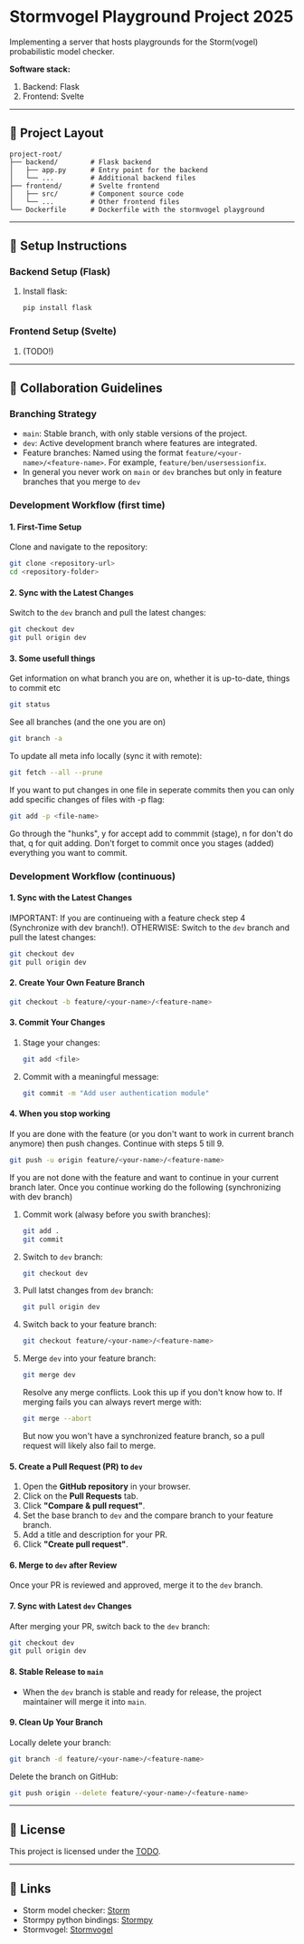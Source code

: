 # Stormvogel Playground Project 2025

Implementing a server that hosts playgrounds for the Storm(vogel) probabilistic model checker.

**Software stack:**  
1. Backend: Flask  
2. Frontend: Svelte

---

## 📁 Project Layout
```
project-root/
├── backend/        # Flask backend
│   ├── app.py      # Entry point for the backend
│   └── ...         # Additional backend files
├── frontend/       # Svelte frontend
│   ├── src/        # Component source code
│   └── ...         # Other frontend files
└── Dockerfile      # Dockerfile with the stormvogel playground
```

---

## 🚀 Setup Instructions

### **Backend Setup (Flask)**
1. Install flask:
   ```bash
   pip install flask
   ```

### **Frontend Setup (Svelte)**
1. (TODO!) 

---

## 🤝 Collaboration Guidelines

### **Branching Strategy**
- `main`: Stable branch, with only stable versions of the project.
- `dev`: Active development branch where features are integrated.
- Feature branches: Named using the format `feature/<your-name>/<feature-name>`. For example, `feature/ben/usersessionfix`.
- In general you never work on `main` or `dev` branches but only in feature branches that you merge to `dev`

### **Development Workflow (first time)**

#### **1. First-Time Setup**
Clone and navigate to the repository:
```bash
git clone <repository-url>
cd <repository-folder>
```

#### **2. Sync with the Latest Changes**
Switch to the `dev` branch and pull the latest changes:
```bash
git checkout dev
git pull origin dev
```

#### **3. Some usefull things**
Get information on what branch you are on, whether it is up-to-date, things to commit etc
```bash
git status
```
See all branches (and the one you are on)
```bash
git branch -a
```
To update all meta info locally (sync it with remote):
```bash
git fetch --all --prune
```
If you want to put changes in one file in seperate commits then you can only add specific changes of files with -p flag:
```bash
git add -p <file-name>
```
Go through the "hunks", y for accept add to commmit (stage), n for don't do that, q for quit adding.
Don't forget to commit once you stages (added) everything you want to commit.

### **Development Workflow (continuous)**

#### **1. Sync with the Latest Changes**
IMPORTANT: If you are continueing with a feature check step 4 (Synchronize with dev branch!).
OTHERWISE: Switch to the `dev` branch and pull the latest changes:
```bash
git checkout dev
git pull origin dev
```

#### **2. Create Your Own Feature Branch**
```bash
git checkout -b feature/<your-name>/<feature-name>
```

#### **3. Commit Your Changes**
1. Stage your changes:
    ```bash
    git add <file>
    ```
2. Commit with a meaningful message:
    ```bash
    git commit -m "Add user authentication module"
    ```

#### **4. When you stop working**
If you are done with the feature (or you don't want to work in current branch anymore) then push changes.
Continue with steps 5 till 9.
```bash
git push -u origin feature/<your-name>/<feature-name>
```
If you are not done with the feature and want to continue in your current branch later.
Once you continue working do the following (synchronizing with dev branch)
1. Commit work (alwasy before you swith branches):
    ```bash
    git add .
    git commit
    ```
2. Switch to `dev` branch:
    ```bash
    git checkout dev
    ```
3. Pull latst changes from `dev` branch:
    ```bash
    git pull origin dev
    ```
4. Switch back to your feature branch:
    ```bash
    git checkout feature/<your-name>/<feature-name>
    ```
5. Merge `dev` into your feature branch:
    ```bash
    git merge dev 
    ```
    Resolve any merge conflicts. Look this up if you don't know how to.
    If merging fails you can always revert merge with:
    ```bash
    git merge --abort
    ```
    But now you won't have a synchronized feature branch, so a pull request will likely also fail to merge.

#### **5. Create a Pull Request (PR) to `dev`**
1. Open the **GitHub repository** in your browser.
2. Click on the **Pull Requests** tab.
3. Click **"Compare & pull request"**.
4. Set the base branch to `dev` and the compare branch to your feature branch.
5. Add a title and description for your PR.
6. Click **"Create pull request"**.

#### **6. Merge to `dev` after Review**
Once your PR is reviewed and approved, merge it to the `dev` branch.

#### **7. Sync with Latest `dev` Changes**
After merging your PR, switch back to the `dev` branch:
```bash
git checkout dev
git pull origin dev
```

#### **8. Stable Release to `main`**
- When the `dev` branch is stable and ready for release, the project maintainer will merge it into `main`.

#### **9. Clean Up Your Branch**
Locally delete your branch:
```bash
git branch -d feature/<your-name>/<feature-name>
```
Delete the branch on GitHub:
```bash
git push origin --delete feature/<your-name>/<feature-name>
```

---

## 📜 License 
This project is licensed under the [TODO](LICENSE).

---

## 🔗 Links
- Storm model checker: [Storm](https://www.stormchecker.org/)
- Stormpy python bindings: [Stormpy](https://github.com/moves-rwth/stormpy)
- Stormvogel: [Stormvogel](https://github.com/moves-rwth/stormvogel)
